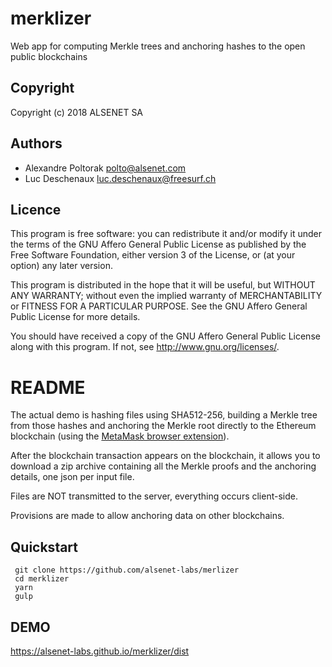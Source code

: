 # merklizer
Web app for computing Merkle trees and anchoring hashes to the open public blockchains

## Copyright
 Copyright (c) 2018 ALSENET SA

## Authors
  * Alexandre Poltorak <polto@alsenet.com>
  * Luc Deschenaux <luc.deschenaux@freesurf.ch>

## Licence
 This program is free software: you can redistribute it and/or modify
 it under the terms of the GNU Affero General Public License as published by
 the Free Software Foundation, either version 3 of the License, or
 (at your option) any later version.

 This program is distributed in the hope that it will be useful,
 but WITHOUT ANY WARRANTY; without even the implied warranty of
 MERCHANTABILITY or FITNESS FOR A PARTICULAR PURPOSE.  See the
 GNU Affero General Public License for more details.

 You should have received a copy of the GNU Affero General Public License
 along with this program.  If not, see <http://www.gnu.org/licenses/>.

# README

The actual demo is hashing files using SHA512-256, building a Merkle
tree from those hashes and anchoring the Merkle root directly to
the Ethereum blockchain (using the [MetaMask browser extension](https://metamask.io/)).

After the blockchain transaction appears on the blockchain, it allows
you to download a zip archive containing all the Merkle proofs and the
anchoring details, one json per input file.

Files are NOT transmitted to the server, everything occurs client-side.

Provisions are made to allow anchoring data on other blockchains.

## Quickstart

```
 git clone https://github.com/alsenet-labs/merlizer
 cd merklizer
 yarn
 gulp
```

## DEMO
  https://alsenet-labs.github.io/merklizer/dist
